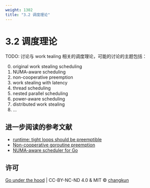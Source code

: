 ```yaml
---
weight: 1302
title: "3.2 调度理论"
---
```


# 3.2 调度理论

TODO: 讨论与 work tealing 相关的调度理论，可能的讨论的主题包括：

0. original work stealing scheduling
1. NUMA-aware scheduling
2. non-cooperative preemption
3. work stealing with latency
4. thread scheduling
5. nested parallel scheduling
6. power-aware scheduling
7. distributed work stealing
8. ...

## 进一步阅读的参考文献

- [runtime: tight loops should be preemptible](https://github.com/golang/go/issues/10958)
- [Non-cooperative goroutine preemption](https://github.com/golang/proposal/blob/master/design/24543-non-cooperative-preemption.md)
- [NUMA-aware scheduler for Go](https://docs.google.com/document/u/0/d/1d3iI2QWURgDIsSR6G2275vMeQ_X7w-qxM2Vp7iGwwuM/pub)

## 许可

[Go under the hood](https://github.com/changkun/go-under-the-hood) | CC-BY-NC-ND 4.0 & MIT &copy; [changkun](https://changkun.de)